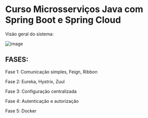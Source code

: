 # Curso Microsserviços Java com Spring Boot e Spring Cloud


Visão geral do sistema:

![image](https://user-images.githubusercontent.com/62121038/235545029-629b8c20-bda2-44c6-84d6-533df658937c.png)

## FASES:
<p> Fase 1: Comunicação simples, Feign, Ribbon
<p> Fase 2: Eureka, Hystrix, Zuul
<p> Fase 3: Configuração centralizada
<p> Fase 4: Autenticação e autorização
<p> Fase 5: Docker
